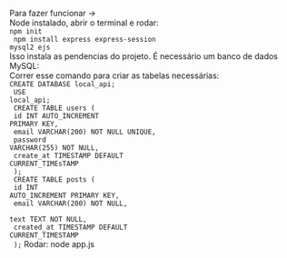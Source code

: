 Para fazer funcionar -><br />
Node instalado, abrir o terminal e rodar:<br />
<code>npm init<br />
npm install express express-session mysql2 ejs</code><br />
Isso instala as pendencias do projeto. É necessário um banco de dados MySQL:<br />
Correr esse comando para criar as tabelas necessárias:<br />
<code>CREATE DATABASE local_api;<br />
USE local_api;<br />
CREATE TABLE users (<br />
id INT AUTO_INCREMENT PRIMARY KEY,<br />
email VARCHAR(200) NOT NULL UNIQUE,<br />
password VARCHAR(255) NOT NULL,<br />
create_at TIMESTAMP DEFAULT CURRENT_TIMEsTAMP<br />
);<br />
CREATE TABLE posts (<br />
id INT AUTO_INCREMENT PRIMARY KEY,<br />
email VARCHAR(200) NOT NULL,<br />
text TEXT NOT NULL,<br />
created_at TIMESTAMP DEFAULT CURRENT_TIMESTAMP<br />
);</code>
Rodar: node app.js